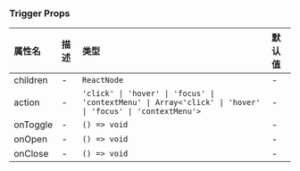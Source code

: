### Trigger Props

| 属性名 | 描述 | 类型 | 默认值 |
| :-- | :-- | :-- | :-- |
| children | - | `ReactNode` | - |
| action | - | `'click' \| 'hover' \| 'focus' \| 'contextMenu' \| Array<'click' \| 'hover' \| 'focus' \| 'contextMenu'>` | - |
| onToggle | - | `() => void` | - |
| onOpen | - | `() => void` | - |
| onClose | - | `() => void` | - |
